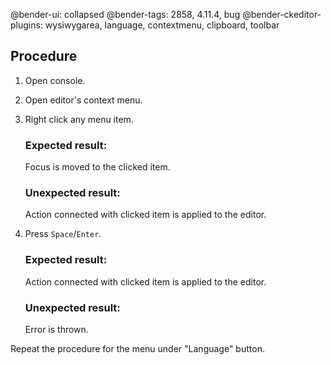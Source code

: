 @bender-ui: collapsed
@bender-tags: 2858, 4.11.4, bug
@bender-ckeditor-plugins: wysiwygarea, language, contextmenu, clipboard, toolbar

## Procedure

1. Open console.
2. Open editor's context menu.
3. Right click any menu item.

	### Expected result:

	Focus is moved to the clicked item.

	### Unexpected result:

	Action connected with clicked item is applied to the editor.
4. Press `Space`/`Enter`.

	### Expected result:

	Action connected with clicked item is applied to the editor.

	### Unexpected result:

	Error is thrown.

Repeat the procedure for the menu under "Language" button.
